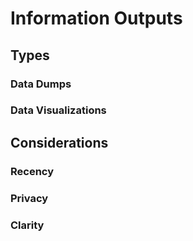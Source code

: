 # Information Outputs

## Types

### Data Dumps

### Data Visualizations

## Considerations

### Recency

### Privacy

### Clarity
